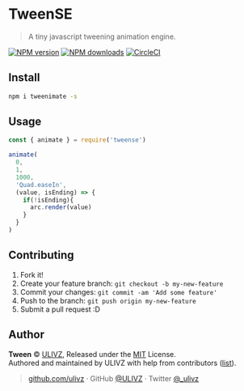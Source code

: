 # TweenSE

> A tiny javascript tweening animation engine.

[![NPM version](https://badgen.net/npm/v/Tween)](https://npmjs.com/package/Tween) [![NPM downloads](https://badgen.net/npm/dm/Tween)](https://npmjs.com/package/Tween) [![CircleCI](https://badgen.net/circleci/github/ulivz/Tween/master)](https://circleci.com/gh/ulivz/Tween/tree/master) 

## Install

```bash
npm i tweenimate -s
```

## Usage

```js
const { animate } = require('tweense')

animate(
  0, 
  1,
  1000,
  'Quad.easeIn',
  (value, isEnding) => {
    if(!isEnding){
      arc.render(value)
    }
  }
)
```

## Contributing

1. Fork it!
2. Create your feature branch: `git checkout -b my-new-feature`
3. Commit your changes: `git commit -am 'Add some feature'`
4. Push to the branch: `git push origin my-new-feature`
5. Submit a pull request :D


## Author

**Tween** © [ULIVZ](https://github.com/ulivz), Released under the [MIT](LICENSE) License.<br>
Authored and maintained by ULIVZ with help from contributors ([list](https://github.com/ulivz/Tween/contributors)).

> [github.com/ulivz](https://github.com/ulivz) · GitHub [@ULIVZ](https://github.com/ulivz) · Twitter [@_ulivz](https://twitter.com/_ulivz)
